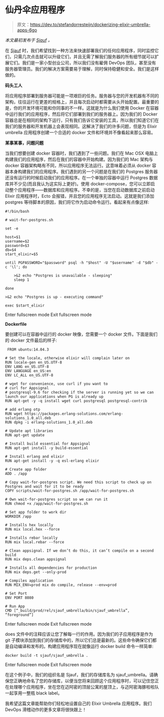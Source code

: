 # 仙丹伞应用程序

> 原文：<https://dev.to/stefandorresteijn/dockerizing-elixir-umbrella-apps-6go>

*本文最初发布于 [Sjauf](https://sjauf.io/dockerizing-elixir-umbrella-apps-2d4c1c7a8335) 。*

在 [Sjauf](http://sjauf.nl) 时，我们希望找到一种方法来快速部署我们的任何应用程序，同时监控它们，只需几次点击就可以升级它们，并且无需了解我们服务器的所有细节就可以扩展它们。我们是一家小型创业公司，所以我们没有雇佣 DevOps 团队，甚至没有服务器管理员。我们的解决方案需要易于理解，同时保持稳健和安全。我们是这样做的。

**码头工人**

将应用程序部署到服务器可能是一项艰巨的任务。服务器与您的开发机器有不同的架构，往往运行在更差的规格上，并且每次启动时都需要从头开始配置。最重要的是，你的开发环境可能和你同事的不一样。这就是为什么我们使用 Docker 在容器中运行我们的应用程序，然后将它们部署到我们的服务器上。因为我们的 Docker 容器总是在相同的架构下运行，只有我们告诉它安装的工具，所以我们知道它们在我们的服务器和开发机器上会表现相同。这解决了我们的许多问题，但是为 Elixir umbrella 应用程序创建一个合适的 docker 文件和环境并不像看起来那么容易。

**某事某事，问题问题**

当我们想要创建 docker 容器时，我们遇到了一些问题。我们在 Mac OSX 电脑上构建我们的应用程序，然后在我们的容器中开始构建。因为我们的 Mac 架构与 docker 容器架构略有不同，所以应用程序无法运行。这意味着必须从 docker 容器本身构建我们的应用程序。我们遇到的另一个问题是在我们的 Postgres 服务器还没有运行的时候启动我们的应用程序。在一个单独的容器中运行 Postgres 数据库并不少见(而且我认为这实际上更好)。使用 docker-compose，您可以立即启动整个应用程序——数据库和应用程序。不幸的是，当您在启动数据库之前启动 Elixir 应用程序时，Ecto 会报错，并且您的应用程序无法启动。这就是我们添加 postgres 等待脚本的原因，我们将它作为启动命令运行。看起来有点像这样:

```
#!/bin/bash

# wait-for-postgres.sh

set -e

host=$1
username=$2
password=$3
db=$4
start_elixir=$5

until PGPASSWORD="$password" psql -h "$host" -U "$username" -d "$db" -c '\l'; do

    >&2 echo "Postgres is unavailable - sleeping"
    sleep 1

done

>&2 echo "Postgres is up - executing command"

exec $start_elixir 
```

Enter fullscreen mode Exit fullscreen mode

**Dockerfile**

要创建可以在容器中运行的 docker 映像，您需要一个 docker 文件。下面是我们的 docker 文件最后的样子:

```
 FROM ubuntu:14.04.3

# Set the locale, otherwise elixir will complain later on
RUN locale-gen en_US.UTF-8
ENV LANG en_US.UTF-8
ENV LANGUAGE en_US:en
ENV LC_ALL en_US.UTF-8

# wget for convenience, use curl if you want to
# curl for Appsignal
# postgresql-9.6 for checking if the server is running yet so we can launch our applications when PG is already up
RUN apt-get -y -q install wget curl postgresql postgresql-contrib

# add erlang otp
RUN wget https://packages.erlang-solutions.com/erlang-solutions_1.0_all.deb
RUN dpkg -i erlang-solutions_1.0_all.deb

# Update apt libraries
RUN apt-get update

# Install build essential for Appsignal
RUN apt-get install -y build-essential

# Install erlang and elixir
RUN apt-get install -y -q esl-erlang elixir

# Create app folder
ADD . /app

# Copy wait-for-postgres script. We need this script to check up on Postgres and wait for it to be ready
COPY scripts/wait-for-postgres.sh /app/wait-for-postgres.sh

# Own wait-for-postgres script so we can run it
RUN chmod +x /app/wait-for-postgres.sh

# Set app folder to work dir
WORKDIR /app

# Installs hex locally
RUN mix local.hex --force

# Installs rebar locally
RUN mix local.rebar --force

# Clean appsignal. If we don’t do this, it can’t compile on a second build
RUN mix deps.clean appsignal

# Installs all dependencies for production
RUN mix deps.get --only-prod

# Compiles application
RUN MIX_ENV=prod mix do compile, release --env=prod

# Set Port
ENV PORT 8080

# Run App
CMD [“_build/prod/rel/sjauf_umbrella/bin/sjauf_umbrella”, “foreground”] 
```

Enter fullscreen mode Exit fullscreen mode

does 文件中的注释应该让您了解每一行的作用。因为我们的子应用程序是作为 git 子模块添加到我们的存储库中的，所以它们总是最新的。这些命令确保它们都是自动编译和发布的。构建应用程序现在就像运行 docker build 命令一样简单:

```
docker build -t sjauf/sjauf_umbrella . 
```

Enter fullscreen mode Exit fullscreen mode

在这个例子中，我们的组织名是 Sjauf，我们的存储库名为 sjauf_umbrella。请确保您正确地命名了您的存储库，以便当您将来回顾这个应用程序时，可以记住您正在处理哪个应用程序，坐在您在迈阿密的顶层公寓的屋顶上，与迈阿密海豚啦啦队一起享用一整瓶 black label。

我希望这篇文章能帮助你们轻松地设置自己的 Elixir Umbrella 应用程序。我们 DevOps 滑稽动作的更多文章将很快跟上！